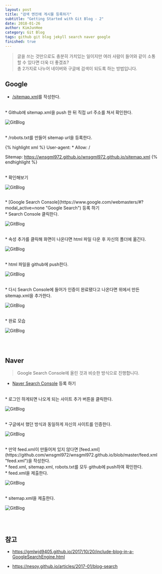 ```yaml
---
layout: post
title: "검색 엔진에 게시물 등록하기"
subtitle: "Getting Started with Git Blog - 2"
date: 2018-01-26
author: KimJunHee
category: Git Blog
tags: github git blog jekyll search naver google
finished: true
---
```


> 글을 쓰는 것만으로도 충분히 가치있는 일이지만 여러 사람이 들어와 같이 소통할 수 있다면 더욱 더 좋겠죠? <br/>총 2가지로 나누어 네이버와 구글에 검색이 되도록 하는 방법입니다.

## Google

* [/sitemap.xml](https://github.com/wnsgml972/wnsgml972.github.io/blob/master/sitemap.xml "sitemap.xml")를 작성한다.


<br/>
* Github에 sitemap.xml을 push 한 뒤 직접 url 주소를 쳐서 확인한다.

![GitBlog](/img/gitBlog/2/gitBlog_sitexml.png "site.xml")

<br/>
* /robots.txt를 만들어 sitemap url을 등록한다.

{% highlight xml %}
User-agent: *
Allow: /

Sitemap: https://wnsgml972.github.io/wnsgml972.github.io/sitemap.xml
{% endhighlight %}

<br/>
* 확인해보기

![GitBlog](/img/gitBlog/2/gitBlog_sitemapRobot.png "Confirm")

<br/>
* [Google Search Console](https://www.google.com/webmasters/#?modal_active=none "Google Search") 등록 하기

<br/>
* Search Console 클릭한다.

![GitBlog](/img/gitBlog/2/gitBlog_search-console.png "Search")

<br/>
* 속성 추가를 클릭해 화면이 나온다면 html 파일 다운 후 자신의 폴더에 옮긴다.

![GitBlog](/img/gitBlog/2/gitBlog_complete.png "Complete")

<br/>
* html 파일을 github에 push한다.

![GitBlog](/img/gitBlog/2/gitBlog_googlehtml.png "Google HTML")

<br/>
* 다시 Search Console에 들어가 인증이 완료됐다고 나온다면 위에서 만든 sitemap.xml을 추가한다.

![GitBlog](/img/gitBlog/2/gitBlog_addSitexml.png "Add Site XML")

<br/>
* 완료 모습

![GitBlog](/img/gitBlog/2/gitBlog_complete2.png "Complete")



<br/><br/>
## Naver

> Google Search Console에 올린 것과 비슷한 방식으로 진행합니다.

* [Naver Search Console](https://www.google.com/webmasters/#?modal_active=none "Google Search") 등록 하기

<br/>
* 로그인 하게되면 나오게 되는 사이트 추가 버튼을 클릭한다.

![GitBlog](/img/gitBlog/2/gitBlog_addNaver.png "Add Naver")

<br/>
* 구글에서 했던 방식과 동일하게 자신의 사이트를 인증한다.

![GitBlog](/img/gitBlog/2/gitBlog_naverEnroll.png "Add Naver")

<br/>
* 만약 feed.xml이 만들어져 있지 않다면 [feed.xml](https://github.com/wnsgml972/wnsgml972.github.io/blob/master/feed.xml "feed.xml")을 작성한다.

<br/>
* feed.xml, sitemap.xml, robots.txt를 모두 github에 push하여 확인한다.

<br/>
* feed.xml을 제출한다.

![GitBlog](/img/gitBlog/2/gitBlog_addFeed.png "Add Feed")

<br/>
* sitemap.xml을 제출한다.

![GitBlog](/img/gitBlog/2/gitBlog_addSitemap.png "Add Site")

<br/><br/>
## 참고

* <https://gmlwjd9405.github.io/2017/10/20/include-blog-in-a-GoogleSearchEngine.html>

* <https://nesoy.github.io/articles/2017-01/blog-search>
